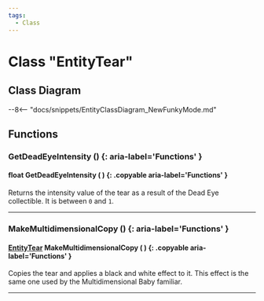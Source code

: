 ```yaml
---
tags:
  - Class
---
```

# Class "EntityTear"

## Class Diagram
--8<-- "docs/snippets/EntityClassDiagram_NewFunkyMode.md"
## Functions

### GetDeadEyeIntensity () {: aria-label='Functions' }
#### float GetDeadEyeIntensity ( ) {: .copyable aria-label='Functions' }
Returns the intensity value of the tear as a result of the Dead Eye collectible. It is between `0` and `1`.

___
### MakeMultidimensionalCopy () {: aria-label='Functions' }
#### [EntityTear](EntityTear.md) MakeMultidimensionalCopy ( ) {: .copyable aria-label='Functions' }
Copies the tear and applies a black and white effect to it. This effect is the same one used by the Multidimensional Baby familiar.

___